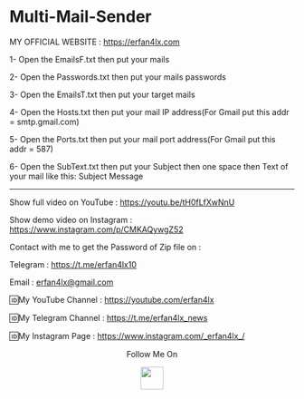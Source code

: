 # Multi-Mail-Sender

 MY OFFICIAL WEBSITE : https://erfan4lx.com

1- Open the EmailsF.txt then put your mails 

2- Open the Passwords.txt then put your mails passwords 

3- Open the EmailsT.txt then put your target mails 

4- Open the Hosts.txt then put your mail IP address(For Gmail put this addr = smtp.gmail.com) 

5- Open the Ports.txt then put your mail port address(For Gmail put this addr = 587) 

6- Open the SubText.txt then put your Subject then one space then Text of your mail like this: Subject Message 

***

Show full video on YouTube : https://youtu.be/tH0fLfXwNnU

Show demo video on Instagram : https://www.instagram.com/p/CMKAQywgZ52

Contact with me to get the Password of Zip file on :

 Telegram : https://t.me/erfan4lx10
  
 Email : erfan4lx@gmail.com

🆔My YouTube Channel : https://youtube.com/erfan4lx

🆔My Telegram Channel : https://t.me/erfan4lx_news

🆔My Instagram Page : https://www.instagram.com/_erfan4lx_/

<p align="center">
  Follow Me On
</p>
<p align="center">
  <a href="https://www.youtube.com/c/erfan4lx?sub_confirmation=1">
    <img src="https://www.iconsdb.com/icons/preview/black/youtube-4-xxl.png" width="40" height="40">
  </a>
</p>
